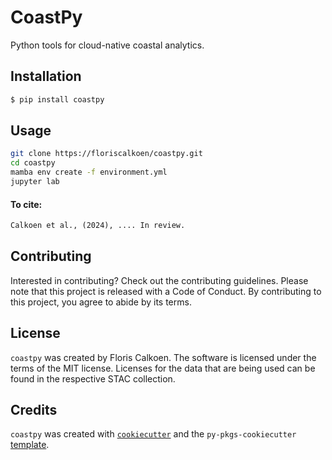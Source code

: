 # CoastPy

Python tools for cloud-native coastal analytics.

## Installation

```bash
$ pip install coastpy
```

## Usage

```bash
git clone https://floriscalkoen/coastpy.git
cd coastpy
mamba env create -f environment.yml
jupyter lab
```

#### To cite:

```latex
Calkoen et al., (2024), .... In review.
```

## Contributing

Interested in contributing? Check out the contributing guidelines. Please note that this project is released with a Code of Conduct. By contributing to this project, you agree to abide by its terms.

## License

`coastpy` was created by Floris Calkoen. The software is licensed under the terms of the
MIT license. Licenses for the data that are being used can be found in the respective
STAC collection.

## Credits

`coastpy` was created with [`cookiecutter`](https://cookiecutter.readthedocs.io/en/latest/) and the `py-pkgs-cookiecutter` [template](https://github.com/py-pkgs/py-pkgs-cookiecutter).
